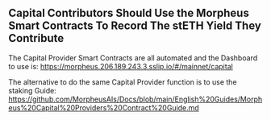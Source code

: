 ## Capital Contributors Should Use the Morpheus Smart Contracts To Record The stETH Yield They Contribute

The Capital Provider Smart Contracts are all automated and the Dashboard to use is: https://morpheus.206.189.243.3.sslip.io/#/mainnet/capital

The alternative to do the same Capital Provider function is to use the staking Guide: https://github.com/MorpheusAIs/Docs/blob/main/English%20Guides/Morpheus%20Capital%20Providers%20Contract%20Guide.md
